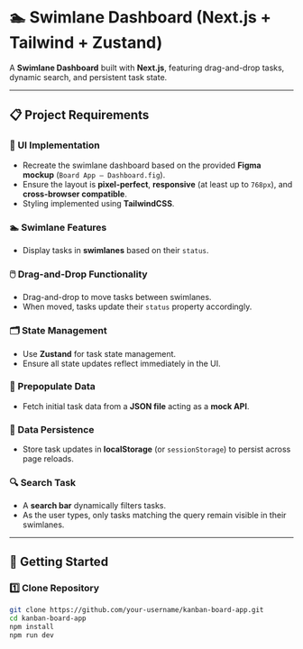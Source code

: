 # 🏊 Swimlane Dashboard (Next.js + Tailwind + Zustand)

A **Swimlane Dashboard** built with **Next.js**, featuring drag-and-drop tasks, dynamic search, and persistent task state.

---

## 📋 Project Requirements

### 🎨 UI Implementation
- Recreate the swimlane dashboard based on the provided **Figma mockup** (`Board App – Dashboard.fig`).
- Ensure the layout is **pixel-perfect**, **responsive** (at least up to `768px`), and **cross-browser compatible**.
- Styling implemented using **TailwindCSS**.

### 🏊 Swimlane Features
- Display tasks in **swimlanes** based on their `status`.

### 🖱️ Drag-and-Drop Functionality
- Drag-and-drop to move tasks between swimlanes.
- When moved, tasks update their `status` property accordingly.

### 🗂️ State Management
- Use **Zustand** for task state management.
- Ensure all state updates reflect immediately in the UI.

### 📑 Prepopulate Data
- Fetch initial task data from a **JSON file** acting as a **mock API**.

### 💾 Data Persistence
- Store task updates in **localStorage** (or `sessionStorage`) to persist across page reloads.

### 🔍 Search Task
- A **search bar** dynamically filters tasks.
- As the user types, only tasks matching the query remain visible in their swimlanes.

---

## 🚀 Getting Started

### 1️⃣ Clone Repository
```bash
git clone https://github.com/your-username/kanban-board-app.git
cd kanban-board-app
npm install
npm run dev